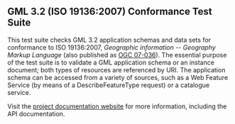 ## GML 3.2 (ISO 19136:2007) Conformance Test Suite

This test suite checks GML 3.2 application schemas and data sets for conformance to 
ISO 19136:2007, _Geographic information -- Geography Markup Language_ (also published 
as [OGC 07-036](http://portal.opengeospatial.org/files/?artifact_id=20509)).
The essential purpose of the test suite is to validate a GML application schema 
or an instance document; both types of resources are referenced by URI. The 
application schema can be accessed from a variety of sources, such as a Web 
Feature Service (by means of a DescribeFeatureType request) or a catalogue 
service.

Visit the [project documentation website](http://opengeospatial.github.io/ets-gml32/) 
for more information, including the API documentation.
